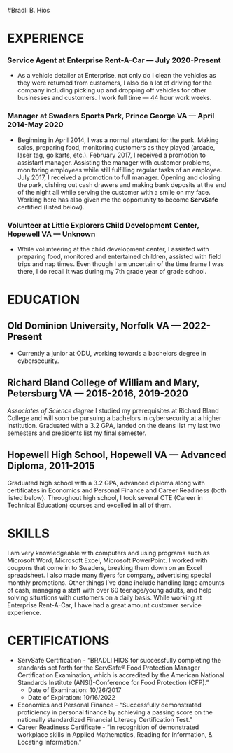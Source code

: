 #Bradli B. Hios

# EXPERIENCE
### Service Agent at Enterprise Rent-A-Car — July 2020-Present
* As a vehicle detailer at Enterprise, not only do I clean the vehicles as they were returned from customers, I also do a lot of driving for the company including picking up and dropping off vehicles for other businesses and customers. I work full time — 44 hour work weeks.

### Manager at Swaders Sports Park, Prince George VA — April 2014-May 2020
* Beginning in April 2014, I was a normal attendant for the park. Making sales, preparing food, monitoring customers as they played (arcade, laser tag, go karts, etc.). February 2017, I received a promotion to assistant manager. Assisting the manager with customer problems, monitoring employees while still fulfilling regular tasks of an employee. July 2017, I received a promotion to full manager. Opening and closing the park, dishing out cash drawers and making bank deposits at the end of the night all while serving the customer with a smile on my face. Working here has also given me the opportunity to become **ServSafe** certified (listed below).

### Volunteer at Little Explorers Child Development Center, Hopewell VA — Unknown
* While volunteering at the child development center, I assisted with preparing food, monitored and entertained children, assisted with field trips and nap times. Even though I am uncertain of the time frame I was there, I do recall it was during my 7th grade year of grade school.

# EDUCATION
## Old Dominion University, Norfolk VA — 2022-Present
* Currently a junior at ODU, working towards a bachelors degree in cybersecurity.

## Richard Bland College of William and Mary, Petersburg VA — 2015-2016, 2019-2020
*Associates of Science degree*
I studied my prerequisites at Richard Bland College and will soon be pursuing a bachelors in cybersecurity at a higher institution. Graduated with a 3.2 GPA, landed on the deans list my last two semesters and presidents list my final semester.

## Hopewell High School, Hopewell VA — Advanced Diploma, 2011-2015
Graduated high school with a 3.2 GPA, advanced diploma along with certificates in Economics and Personal Finance and Career Readiness (both listed below). Throughout high school, I took several CTE (Career in Technical Education) courses and excelled in all of them.

# SKILLS
I am very knowledgeable with computers and using programs such as Microsoft Word, Microsoft Excel, Microsoft PowerPoint. I worked with coupons that come in to Swaders, breaking them down on an Excel spreadsheet. I also made many flyers for company, advertising special monthly promotions. Other things I’ve done include handling large amounts of cash, managing a staff with over 60 teenage/young adults, and help solving situations with customers on a daily basis. While working at Enterprise Rent-A-Car, I have had a great amount customer service experience.

# CERTIFICATIONS
* ServSafe Certification - “BRADLI HIOS for successfully completing the standards set forth for the ServSafe® Food Protection Manager Certification Examination, which is accredited by the American National Standards Institute (ANSI)-Conference for Food Protection (CFP).”
  + Date of Examination: 10/26/2017
  + Date of Expiration: 10/16/2022
* Economics and Personal Finance - “Successfully demonstrated proficiency in personal finance by achieving a passing score on the nationally standardized Financial Literacy Certification Test.”
* Career Readiness Certificate - “In recognition of demonstrated workplace skills in Applied Mathematics, Reading for Information, & Locating Information.”
